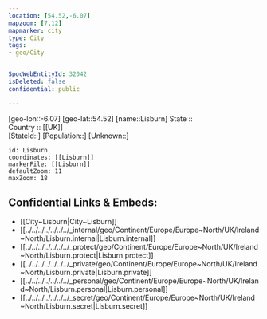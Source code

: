 ```yaml
---
location: [54.52,-6.07] 
mapzoom: [7,12] 
mapmarker: city 
type: City
tags:
- geo/City


SpocWebEntityId: 32042
isDeleted: false
confidential: public

---
```

[geo-lon::-6.07] 
[geo-lat::54.52] 
[name::Lisburn] 
State ::  
Country :: [[UK]]  
[StateId::] 
[Population::] 
[Unknown::] 


```leaflet
id: Lisburn
coordinates: [[Lisburn]] 
markerFile: [[Lisburn]] 
defaultZoom: 11 
maxZoom: 18
```


## Confidential Links & Embeds: 
- [[City~Lisburn|City~Lisburn]] 
- [[../../../../../../../_internal/geo/Continent/Europe/Europe~North/UK/Ireland~North/Lisburn.internal|Lisburn.internal]] 
- [[../../../../../../../_protect/geo/Continent/Europe/Europe~North/UK/Ireland~North/Lisburn.protect|Lisburn.protect]] 
- [[../../../../../../../_private/geo/Continent/Europe/Europe~North/UK/Ireland~North/Lisburn.private|Lisburn.private]] 
- [[../../../../../../../_personal/geo/Continent/Europe/Europe~North/UK/Ireland~North/Lisburn.personal|Lisburn.personal]] 
- [[../../../../../../../_secret/geo/Continent/Europe/Europe~North/UK/Ireland~North/Lisburn.secret|Lisburn.secret]] 
